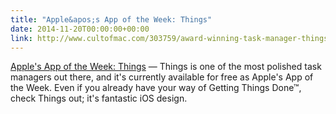 ```yaml
---
title: "Apple&apos;s App of the Week: Things"
date: 2014-11-20T00:00:00+00:00
link: http://www.cultofmac.com/303759/award-winning-task-manager-things-free-week/
---
```

[Apple&apos;s App of the Week: Things](http://www.cultofmac.com/303759/award-winning-task-manager-things-free-week/) &mdash; 
 Things is one of the most polished task managers out there, and it's currently available for free as Apple's App of the Week. Even if you already have your way of Getting Things Done&trade;, check Things out; it's fantastic iOS design.
